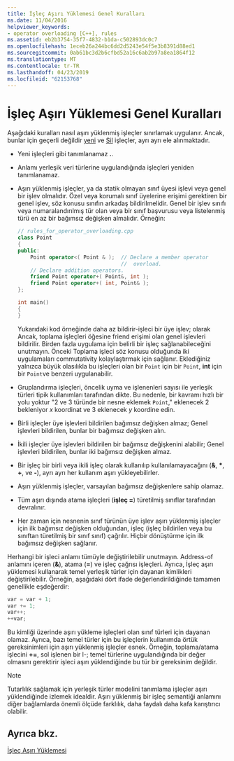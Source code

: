 ```yaml
---
title: İşleç Aşırı Yüklemesi Genel Kuralları
ms.date: 11/04/2016
helpviewer_keywords:
- operator overloading [C++], rules
ms.assetid: eb2b3754-35f7-4832-b1da-c502893dc0c7
ms.openlocfilehash: 1eceb26a244bc6dd2d5243e54f5e3b8391d88ed1
ms.sourcegitcommit: 0ab61bc3d2b6cfbd52a16c6ab2b97a8ea1864f12
ms.translationtype: MT
ms.contentlocale: tr-TR
ms.lasthandoff: 04/23/2019
ms.locfileid: "62153768"
---
```

# <a name="general-rules-for-operator-overloading"></a>İşleç Aşırı Yüklemesi Genel Kuralları

Aşağıdaki kuralları nasıl aşırı yüklenmiş işleçler sınırlamak uygulanır. Ancak, bunlar için geçerli değildir [yeni](../cpp/new-operator-cpp.md) ve [Sil](../cpp/delete-operator-cpp.md) işleçler, ayrı ayrı ele alınmaktadır.

- Yeni işleçleri gibi tanımlanamaz **.**.

- Anlamı yerleşik veri türlerine uygulandığında işleçleri yeniden tanımlanamaz.

- Aşırı yüklenmiş işleçler, ya da statik olmayan sınıf üyesi işlevi veya genel bir işlev olmalıdır. Özel veya korumalı sınıf üyelerine erişimi gerektiren bir genel işlev, söz konusu sınıfın arkadaş bildirilmelidir. Genel bir işlev sınıfı veya numaralandırılmış tür olan veya bir sınıf başvurusu veya listelenmiş türü en az bir bağımsız değişken almalıdır. Örneğin:

    ```cpp
    // rules_for_operator_overloading.cpp
    class Point
    {
    public:
        Point operator<( Point & );  // Declare a member operator
                                     //  overload.
        // Declare addition operators.
        friend Point operator+( Point&, int );
        friend Point operator+( int, Point& );
    };

    int main()
    {
    }
    ```

   Yukarıdaki kod örneğinde daha az bildirir-işleci bir üye işlev; olarak Ancak, toplama işleçleri öğesine friend erişimi olan genel işlevleri bildirilir. Birden fazla uygulama için belirli bir işleç sağlanabileceğini unutmayın. Önceki Toplama işleci söz konusu olduğunda iki uygulamaları commutativity kolaylaştırmak için sağlanır. Eklediğiniz yalnızca büyük olasılıkla bu işleçleri olan bir `Point` için bir `Point`, **int** için bir `Point`ve benzeri uygulanabilir.

- Gruplandırma işleçleri, öncelik uyma ve işlenenleri sayısı ile yerleşik türleri tipik kullanımları tarafından dikte. Bu nedenle, bir kavramı hızlı bir yolu yoktur "2 ve 3 türünde bir nesne eklemek `Point`," eklenecek 2 bekleniyor *x* koordinat ve 3 eklenecek *y* koordine edin.

- Birli işleçler üye işlevleri bildirilen bağımsız değişken almaz; Genel işlevleri bildirilen, bunlar bir bağımsız değişken alın.

- İkili işleçler üye işlevleri bildirilen bir bağımsız değişkenini alabilir; Genel işlevleri bildirilen, bunlar iki bağımsız değişken almaz.

- Bir işleç bir birli veya ikili işleç olarak kullanılıp kullanılamayacağını (__&__, __*__, __+__, ve __-__), ayrı ayrı her kullanım aşırı yükleyebilirler.

- Aşırı yüklenmiş işleçler, varsayılan bağımsız değişkenlere sahip olamaz.

- Tüm aşırı dışında atama işleçleri (**işleç =**) türetilmiş sınıflar tarafından devralınır.

- Her zaman için nesnenin sınıf türünün üye işlev aşırı yüklenmiş işleçler için ilk bağımsız değişken olduğundan, işleç (işleç bildirilen veya bu sınıftan türetilmiş bir sınıf sınıf) çağrılır. Hiçbir dönüştürme için ilk bağımsız değişken sağlanır.

Herhangi bir işleci anlamı tümüyle değiştirilebilir unutmayın. Address-of anlamını içeren (**&**), atama (**=**) ve işleç çağrısı işleçleri. Ayrıca, İşleç aşırı yüklemesi kullanarak temel yerleşik türler için dayanan kimlikleri değiştirilebilir. Örneğin, aşağıdaki dört ifade değerlendirildiğinde tamamen genellikle eşdeğerdir:

```cpp
var = var + 1;
var += 1;
var++;
++var;
```

Bu kimliği üzerinde aşırı yükleme işleçleri olan sınıf türleri için dayanan olamaz. Ayrıca, bazı temel türler için bu işleçlerin kullanımda örtük gereksinimleri için aşırı yüklenmiş işleçler esnek. Örneğin, toplama/atama işlecini **+=**, sol işlenen bir l-; temel türlerine uygulandığında bir değer olmasını gerektirir işleci aşırı yüklendiğinde bu tür bir gereksinim değildir.

> [!NOTE]
> Tutarlılık sağlamak için yerleşik türler modelini tanımlama işleçler aşırı yüklendiğinde izlemek idealdir. Aşırı yüklenmiş bir işleç semantiği anlamını diğer bağlamlarda önemli ölçüde farklılık, daha faydalı daha kafa karıştırıcı olabilir.

## <a name="see-also"></a>Ayrıca bkz.

[İşleç Aşırı Yüklemesi](../cpp/operator-overloading.md)